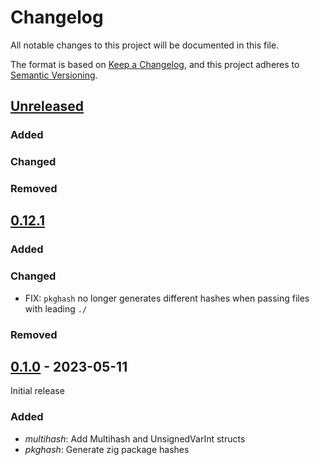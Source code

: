 # Changelog

All notable changes to this project will be documented in this file.

The format is based on [Keep a Changelog](https://keepachangelog.com/en/1.1.0/),
and this project adheres to [Semantic Versioning](https://semver.org/spec/v2.0.0.html).
## [Unreleased]

### Added

### Changed

### Removed

## [0.12.1]

### Added

### Changed

- FIX: `pkghash` no longer generates different hashes when passing files with leading `./`

### Removed

## [0.1.0] - 2023-05-11

Initial release

### Added

- *multihash*: Add Multihash and UnsignedVarInt structs
- *pkghash*: Generate zig package hashes


[unreleased]: https://github.com/Calder-Ty/multihash/compare/0.1.0...HEAD
[0.12.1]: https://github.com/Calder-Ty/multihash/compare/0.1.0...0.12.1
[0.1.0]: https://github.com/Calder-Ty/multihash/releases/tag/0.1.0
